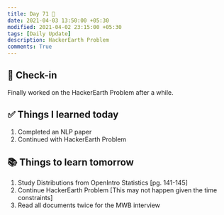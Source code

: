 ```yaml
---
title: Day 71 🍜
date: 2021-04-03 13:50:00 +05:30
modified: 2021-04-02 23:15:00 +05:30
tags: [Daily Update]
description: HackerEarth Problem
comments: True
---
```


## 📩 Check-in

Finally worked on the HackerEarth Problem after a while.

## ✅ Things I learned today

1. Completed an NLP paper
2. Continued with HackerEarth Problem

## 📚 Things to learn tomorrow

1. Study Distributions from OpenIntro Statistics [pg. 141-145]
2. Continue HackerEarth Problem [This may not happen given the time constraints]
3. Read all documents twice for the MWB interview

